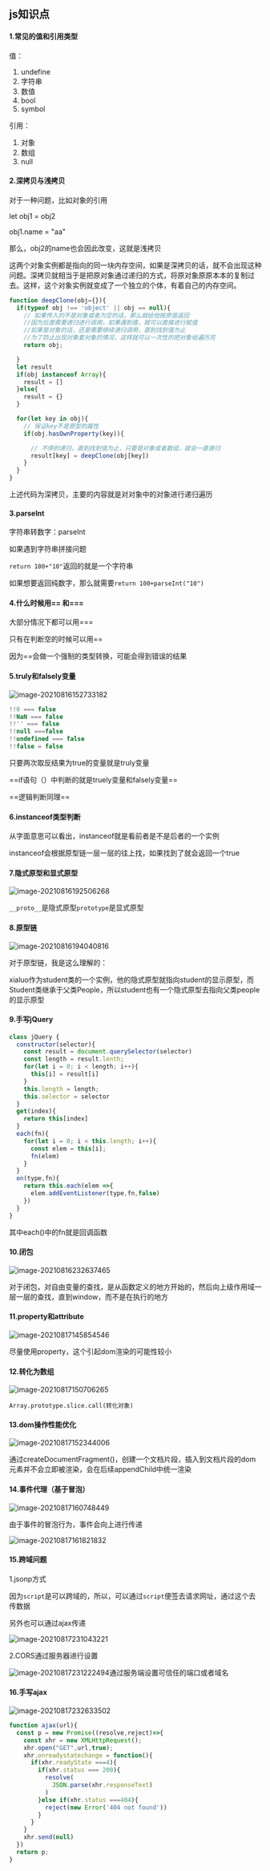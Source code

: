 ## js知识点

#### 1.常见的值和引用类型

值：

1. undefine
2. 字符串
3. 数值
4. bool
5. symbol

引用：

1. 对象
2. 数组
3. null



#### 2.深拷贝与浅拷贝

对于一种问题，比如对象的引用

let obj1 = obj2

obj1.name = "aa"

那么，obj2的name也会因此改变，这就是浅拷贝

这两个对象实例都是指向的同一块内存空间，如果是深拷贝的话，就不会出现这种问题。深拷贝就相当于是把原对象通过递归的方式，将原对象原原本本的复制过去。这样，这个对象实例就变成了一个独立的个体，有着自己的内存空间。

```js
function deepClone(obj={}){
  if(typeof obj !== 'object' || obj == null){
    // 如果传入的不是对象或者为空的话，那么就给他按原值返回
    //因为后面需要递归进行调用，如果遇到值，就可以直接进行赋值
    //如果是对象的话，还是需要继续递归调用，直到找到值为止
    //为了防止出现对象套对象的情况，这样就可以一次性的把对象给遍历完
    return obj;

  }
  let result 
  if(obj instanceof Array){
    result = []
  }else{
    result = {}
  }

  for(let key in obj){
    // 保证key不是原型的属性
    if(obj.hasOwnProperty(key)){

      // 不停的递归，直到找到值为止，只要是对象或者数组，就会一直递归
      result[key] = deepClone(obj[key])
    }
  }
}
```

上述代码为深拷贝，主要的内容就是对对象中的对象进行递归遍历



#### 3.parseInt

字符串转数字：parseInt

如果遇到字符串拼接问题

`return 100+"10"`返回的就是一个字符串

如果想要返回纯数字，那么就需要`return 100+parseInt("10")`



#### 4.什么时候用== 和===

大部分情况下都可以用===

只有在判断空的时候可以用==

因为==会做一个强制的类型转换，可能会得到错误的结果



#### 5.truly和falsely变量

![image-20210816152733182](C:\Users\gjm\AppData\Roaming\Typora\typora-user-images\image-20210816152733182.png)

```js
!!0 === false
!!NaN === false
!!'' === false
!!null ===false
!!undefined === false
!!false = false
```

只要两次取反结果为true的变量就是truly变量

==if语句（）中判断的就是truely变量和falsely变量==

==逻辑判断同理==



#### 6.instanceof类型判断

从字面意思可以看出，instanceof就是看前者是不是后者的一个实例

instanceof会根据原型链一层一层的往上找，如果找到了就会返回一个true

#### 7.隐式原型和显式原型

![image-20210816192506268](C:\Users\gjm\AppData\Roaming\Typora\typora-user-images\image-20210816192506268.png)

`__proto__`是隐式原型`prototype`是显式原型

#### 8.原型链

![image-20210816194040816](C:\Users\gjm\AppData\Roaming\Typora\typora-user-images\image-20210816194040816.png)

对于原型链，我是这么理解的：

xialuo作为student类的一个实例，他的隐式原型就指向student的显示原型，而Student类继承于父类People，所以student也有一个隐式原型去指向父类people的显示原型



#### 9.手写jQuery

```js
class jQuery {
  constructor(selector){
    const result = document.querySelector(selector)
    const length = result.lenth;
    for(let i = 0; i < length; i++){
      this[i] = result[i]
    }
    this.length = length;
    this.selector = selector
  }
  get(index){
    return this[index]
  }
  each(fn){
    for(let i = 0; i < this.length; i++){
      const elem = this[i];
      fn(elem)
    }
  }
  on(type,fn){
    return this.each(elem =>{
      elem.addEventListener(type,fn,false)
    })
  }
}
```

其中each()中的fn就是回调函数



#### 10.闭包

![image-20210816232637465](C:\Users\gjm\AppData\Roaming\Typora\typora-user-images\image-20210816232637465.png)

对于闭包，对自由变量的查找，是从函数定义的地方开始的，然后向上级作用域一层一层的查找，直到window，而不是在执行的地方

#### 11.property和attribute

![image-20210817145854546](C:\Users\gjm\AppData\Roaming\Typora\typora-user-images\image-20210817145854546.png)

尽量使用property，这个引起dom渲染的可能性较小



#### 12.转化为数组

![image-20210817150706265](C:\Users\gjm\AppData\Roaming\Typora\typora-user-images\image-20210817150706265.png)

`Array.prototype.slice.call(转化对象)`



#### 13.dom操作性能优化

![image-20210817152344006](C:\Users\gjm\AppData\Roaming\Typora\typora-user-images\image-20210817152344006.png)

通过createDocumentFragment()，创建一个文档片段，插入到文档片段的dom元素并不会立即被渲染，会在后续appendChild中统一渲染



#### 14.事件代理（基于冒泡）

![image-20210817160748449](C:\Users\gjm\AppData\Roaming\Typora\typora-user-images\image-20210817160748449.png)

由于事件的冒泡行为，事件会向上进行传递

![image-20210817161821832](C:\Users\gjm\AppData\Roaming\Typora\typora-user-images\image-20210817161821832.png)



#### 15.跨域问题

1.jsonp方式

因为`script`是可以跨域的，所以，可以通过`script`便签去请求网址，通过这个去传数据

另外也可以通过ajax传递

![image-20210817231043221](C:\Users\gjm\AppData\Roaming\Typora\typora-user-images\image-20210817231043221.png)

2.CORS通过服务器进行设置

![image-20210817231222494](C:\Users\gjm\AppData\Roaming\Typora\typora-user-images\image-20210817231222494.png)通过服务端设置可信任的端口或者域名



#### 16.手写ajax

![image-20210817232633502](C:\Users\gjm\AppData\Roaming\Typora\typora-user-images\image-20210817232633502.png)

```js
function ajax(url){
  const p = new Promise((resolve,reject)=>{
    const xhr = new XMLHttpRequest();
    xhr.open("GET",url,true);
    xhr.onreadystatechange = function(){
      if(xhr.readyState ===4){
        if(xhr.status === 200){
          resolve(
            JSON.parse(xhr.responseText)
          )
        }else if(xhr.status ===404){
          reject(new Error('404 not found'))
        }
      }
    }
    xhr.send(null)
  })
  return p;
}
```

